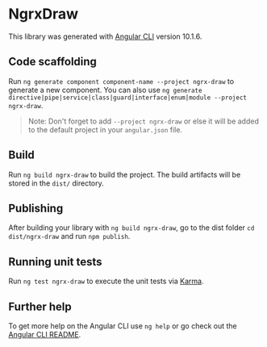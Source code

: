 # NgrxDraw

This library was generated with [Angular CLI](https://github.com/angular/angular-cli) version 10.1.6.

## Code scaffolding

Run `ng generate component component-name --project ngrx-draw` to generate a new component. You can also use `ng generate directive|pipe|service|class|guard|interface|enum|module --project ngrx-draw`.
> Note: Don't forget to add `--project ngrx-draw` or else it will be added to the default project in your `angular.json` file. 

## Build

Run `ng build ngrx-draw` to build the project. The build artifacts will be stored in the `dist/` directory.

## Publishing

After building your library with `ng build ngrx-draw`, go to the dist folder `cd dist/ngrx-draw` and run `npm publish`.

## Running unit tests

Run `ng test ngrx-draw` to execute the unit tests via [Karma](https://karma-runner.github.io).

## Further help

To get more help on the Angular CLI use `ng help` or go check out the [Angular CLI README](https://github.com/angular/angular-cli/blob/master/README.md).
